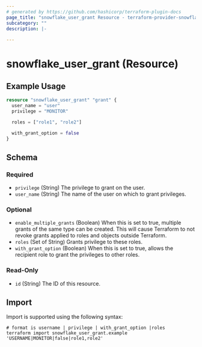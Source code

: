 ```yaml
---
# generated by https://github.com/hashicorp/terraform-plugin-docs
page_title: "snowflake_user_grant Resource - terraform-provider-snowflake"
subcategory: ""
description: |-
  
---
```


# snowflake_user_grant (Resource)



## Example Usage

```terraform
resource "snowflake_user_grant" "grant" {
  user_name = "user"
  privilege = "MONITOR"

  roles = ["role1", "role2"]

  with_grant_option = false
}
```

<!-- schema generated by tfplugindocs -->
## Schema

### Required

- `privilege` (String) The privilege to grant on the user.
- `user_name` (String) The name of the user on which to grant privileges.

### Optional

- `enable_multiple_grants` (Boolean) When this is set to true, multiple grants of the same type can be created. This will cause Terraform to not revoke grants applied to roles and objects outside Terraform.
- `roles` (Set of String) Grants privilege to these roles.
- `with_grant_option` (Boolean) When this is set to true, allows the recipient role to grant the privileges to other roles.

### Read-Only

- `id` (String) The ID of this resource.

## Import

Import is supported using the following syntax:

```shell
# format is username | privilege | with_grant_option |roles
terraform import snowflake_user_grant.example 'USERNAME|MONITOR|false|role1,role2'
```
